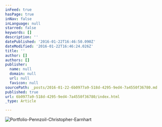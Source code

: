 ```yaml
---
inFeed: true
hasPage: true
inNav: false
inLanguage: null
starred: false
keywords: []
description: ''
datePublished: '2016-01-22T16:46:50.090Z'
dateModified: '2016-01-22T16:46:24.026Z'
title: ''
author: []
authors: []
publisher:
  name: null
  domain: null
  url: null
  favicon: null
sourcePath: _posts/2016-01-22-6b0977a9-518d-4295-9ed4-7a4550f36780.md
published: true
url: 6b0977a9-518d-4295-9ed4-7a4550f36780/index.html
_type: Article

---
```

![Portfolio-Pennzoil-Christopher-Earnhart](https://the-grid-user-content.s3-us-west-2.amazonaws.com/1ba33085-906f-4306-8d83-0ca096a33c2a.png)